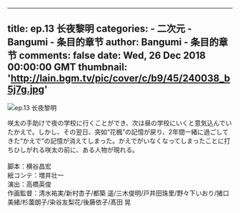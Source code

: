 
---
title: ep.13 长夜黎明
categories: 
    - 二次元
    - Bangumi - 条目的章节
author: Bangumi - 条目的章节
comments: false
date: Wed, 26 Dec 2018 00:00:00 GMT
thumbnail: 'http://lain.bgm.tv/pic/cover/c/b9/45/240038_b5j7g.jpg'
---

<div>   
<img src="http://lain.bgm.tv/pic/cover/c/b9/45/240038_b5j7g.jpg" alt="ep.13 长夜黎明" referrerpolicy="no-referrer"><p>咲太の手助けで夜の学校に行くことができ、次は昼の学校にいくと意気込んでいたかえで。しかし、その翌日、突如“花楓”の記憶が戻り、2年間一緒に過ごしてきた“かえで”の記憶が消えてしまった。かえでがいなくなってしまったことに打ちひしがれる咲太の前に、ある人物が現れる。
<br>
<br>脚本：横谷昌宏
<br>絵コンテ：増井壮一
<br>演出：高橋英俊
<br>作画監督：清水祐実/新村杏子/都築 遥/三木俊明/戸井田珠里/野々下いおり/猪口美緒/杉薗朗子/染谷友梨花/後藤依子/髙田 晃</p>  
</div>
            
